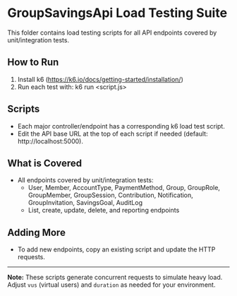# GroupSavingsApi Load Testing Suite

This folder contains load testing scripts for all API endpoints covered by unit/integration tests.

## How to Run

1. Install k6 (https://k6.io/docs/getting-started/installation/)
2. Run each test with:
   k6 run <script.js>

## Scripts
- Each major controller/endpoint has a corresponding k6 load test script.
- Edit the API base URL at the top of each script if needed (default: http://localhost:5000).

## What is Covered
- All endpoints covered by unit/integration tests:
  - User, Member, AccountType, PaymentMethod, Group, GroupRole, GroupMember, GroupSession, Contribution, Notification, GroupInvitation, SavingsGoal, AuditLog
  - List, create, update, delete, and reporting endpoints

## Adding More
- To add new endpoints, copy an existing script and update the HTTP requests.

---

**Note:** These scripts generate concurrent requests to simulate heavy load. Adjust `vus` (virtual users) and `duration` as needed for your environment.
